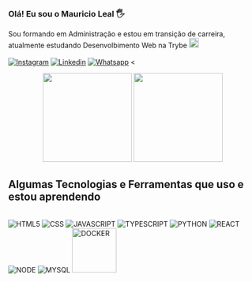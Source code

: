 ### Olá! Eu sou o Mauricio Leal 🖐️<br/>
Sou formando em Administração e estou em transição de carreira, atualmente estudando Desenvolbimento Web na Trybe <img width="20" alt="trybe_logo" src="https://media.licdn.com/dms/image/D4D0BAQHo1GZmhutd4A/company-logo_200_200/0/1664308283764?e=1678924800&v=beta&t=AaNDgo-tOmb6qWbqe6Fbf4Kf9POgjQUbVyU6td_XRfg"/><br/><br>
[![Instagram](https://img.shields.io/badge/Instagram-E4405F?style=for-the-badge&logo=instagram&logoColor=white)](https://www.instagram.com/mauricio.leal)
[![Linkedin](https://img.shields.io/badge/LinkedIn-0077B5?style=for-the-badge&logo=linkedin&logoColor=white)](https://www.linkedin.com/in/mauriciovieiraleal)
[![Whatsapp](https://img.shields.io/badge/WhatsApp-25D366?style=for-the-badge&logo=whatsapp&logoColor=white)](https://wa.me/+5527997352106)
< 
<div align="center">
<img height="180em" src="https://github-readme-stats-sigma-five.vercel.app/api?username=mauvleal&theme=highcontrast&show_icons=true&include_all_commits"/>
<img height="180em" src="https://github-readme-stats-sigma-five.vercel.app/api/top-langs/?username=mauvleal&layout=compact"/>


</div>

## Algumas Tecnologias e Ferramentas que uso e estou aprendendo

<div style="display: inline_block"><br/>
<img alt="HTML5" src="https://img.shields.io/badge/HTML5-E34F26?style=for-the-badge&logo=html5&logoColor=white"/>
<img alt="CSS" src="https://img.shields.io/badge/CSS3-1572B6?style=for-the-badge&logo=css3&logoColor=white"/>
<img alt="JAVASCRIPT" src="https://img.shields.io/badge/JavaScript-F7DF1E?style=for-the-badge&logo=javascript&logoColor=black"/>
<img alt="TYPESCRIPT" src="https://img.shields.io/badge/TypeScript-007ACC?style=for-the-badge&logo=typescript&logoColor=white"/>
<img alt="PYTHON" src="https://img.shields.io/badge/Python-3776AB?style=for-the-badge&logo=python&logoColor=white"/>
<img alt="REACT" src="https://img.shields.io/badge/React-20232A?style=for-the-badge&logo=react&logoColor=61DAFB"/>
<img alt="NODE" src="https://img.shields.io/badge/Node.js-43853D?style=for-the-badge&logo=node.js&logoColor=white"/>
<img alt="MYSQL" src="https://img.shields.io/badge/MySQL-00000F?style=for-the-badge&logo=mysql&logoColor=white"/>
<img width="90" alt="DOCKER" src="https://badgen.net/badge/icon/docker?icon=docker&label"/>

</div><br/>

